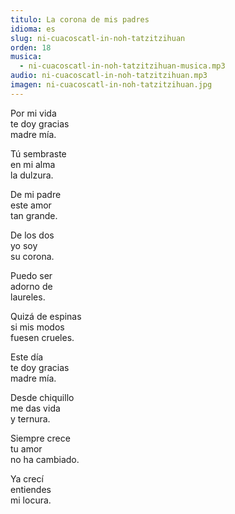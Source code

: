```yaml
---
titulo: La corona de mis padres
idioma: es
slug: ni-cuacoscatl-in-noh-tatzitzihuan
orden: 18
musica: 
  - ni-cuacoscatl-in-noh-tatzitzihuan-musica.mp3
audio: ni-cuacoscatl-in-noh-tatzitzihuan.mp3
imagen: ni-cuacoscatl-in-noh-tatzitzihuan.jpg
---
```


Por mi vida<br>
te doy gracias<br>
madre mía.<br>

Tú sembraste<br>
en mi alma<br>
la dulzura.<br>

De mi padre<br>
este amor<br>
tan grande.<br>

De los dos<br>
yo soy<br>
su corona.<br>

Puedo ser<br>
adorno de<br>
laureles.<br>

Quizá de espinas<br>
si mis modos<br>
fuesen crueles.<br>

Este día<br>
te doy gracias<br>
madre mía.<br>

Desde chiquillo<br>
me das vida<br>
y ternura.<br>

Siempre crece<br>
tu amor<br>
no ha cambiado.<br>

Ya crecí <br>
entiendes<br>
mi locura.<br>
